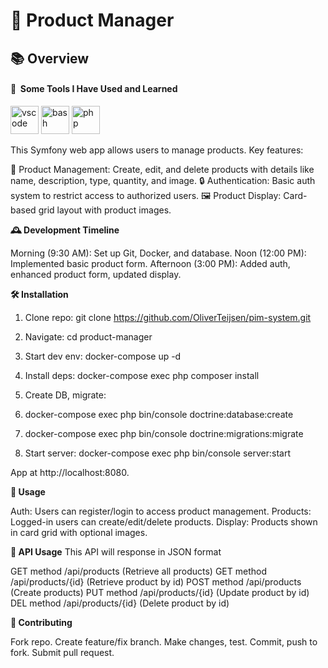 <h1>🚀 Product Manager</h1>
<h2>📚 Overview</h2>

<h4> 🚀 &nbsp;Some Tools I Have Used and Learned</h4>
<p align="left">
<img src="https://cdn.jsdelivr.net/gh/devicons/devicon/icons/phpstorm/phpstorm-original.svg" alt="vscode" width="45" height="45"/>
<img src="https://cdn.jsdelivr.net/gh/devicons/devicon/icons/docker/docker-original.svg" alt="bash" width="45" height="45"/>
<img src="https://cdn.jsdelivr.net/gh/devicons/devicon/icons/php/php-original.svg" alt="php" width="45" height="45"/>
</p>

This Symfony web app allows users to manage products. Key features:

📝 Product Management: Create, edit, and delete products with details like name, description, type, quantity, and image.
🔒 Authentication: Basic auth system to restrict access to authorized users.
🖼️ Product Display: Card-based grid layout with product images.

<strong>🕰️ Development Timeline</strong>

Morning (9:30 AM): Set up Git, Docker, and database.
Noon (12:00 PM): Implemented basic product form.
Afternoon (3:00 PM): Added auth, enhanced product form, updated display.

<strong>🛠️ Installation</strong>

1) Clone repo: git clone https://github.com/OliverTeijsen/pim-system.git

2) Navigate: cd product-manager

3) Start dev env: docker-compose up -d

4) Install deps: docker-compose exec php composer install

5) Create DB, migrate:

6) docker-compose exec php bin/console doctrine:database:create

7) docker-compose exec php bin/console doctrine:migrations:migrate


8) Start server: docker-compose exec php bin/console server:start

App at http://localhost:8080.


<strong>🚀 Usage</strong>

Auth: Users can register/login to access product management.
Products: Logged-in users can create/edit/delete products.
Display: Products shown in card grid with optional images.

<strong>🚀 API Usage</strong>
This API will response in JSON format

GET method /api/products (Retrieve all products)
GET method /api/products/{id} (Retrieve product by id)
POST method /api/products (Create products)
PUT method /api/products/{id} (Update product by id)
DEL method /api/products/{id} (Delete product by id)

<strong>🤝 Contributing</strong>

Fork repo.
Create feature/fix branch.
Make changes, test.
Commit, push to fork.
Submit pull request.
